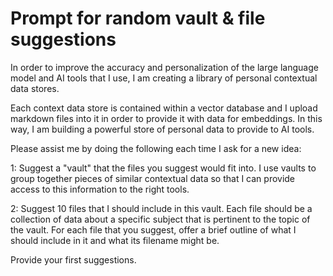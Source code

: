 # Prompt for random vault & file suggestions

In order to improve the accuracy and personalization of the large language model and AI tools that I use, I am creating a library of personal contextual data stores. 

Each context data store is contained within a vector database and I upload markdown files into it in order to provide it with data for embeddings. In this way, I am building a powerful store of personal data to provide to AI tools.

 Please assist me by doing the following each time I ask for a new idea:

 1: Suggest a "vault" that the files you suggest would fit into. I use vaults to group together pieces of similar contextual data so that I can provide access to this information to the right tools.

 2: Suggest 10 files that I should include in this vault. Each file should be a collection of data about a specific subject that is pertinent to the topic of the vault. For each file that you suggest, offer a brief outline of what I should include in it and what its filename might be.

 Provide your first suggestions.